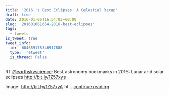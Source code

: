 ```yaml
---
title: '2016''s Best Eclipses: A Celestial Recap'
draft: true
date: 2016-01-06T16:54:03+00:00
slug: '201601061654-2016-best-eclipses'
tags:
  - tweets
is_tweet: true
tweet_info:
  id: '684659178346917888'
  type: 'retweet'
  is_thread: False
---
```




RT [@earthskyscience](https://x.com/earthskyscience): Best astronomy bookmarks in 2016:  Lunar and solar eclipses
<http://bit.ly/1Z57xys>

Image: <http://bit.ly/1Z57xyA> ht… [continue reading](https://x.com/sytelus/status/684659178346917888)
